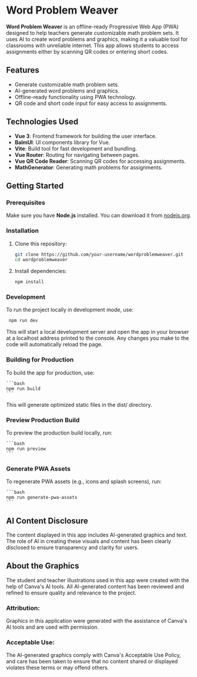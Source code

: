 # Word Problem Weaver

**Word Problem Weaver** is an offline-ready Progressive Web App (PWA) designed to help teachers generate customizable math problem sets. It uses AI to create word problems and graphics, making it a valuable tool for classrooms with unreliable internet. This app allows students to access assignments either by scanning QR codes or entering short codes.

## Features

- Generate customizable math problem sets.
- AI-generated word problems and graphics.
- Offline-ready functionality using PWA technology.
- QR code and short code input for easy access to assignments.

## Technologies Used

- **Vue 3**: Frontend framework for building the user interface.
- **BalmUI**: UI components library for Vue.
- **Vite**: Build tool for fast development and bundling.
- **Vue Router**: Routing for navigating between pages.
- **Vue QR Code Reader**: Scanning QR codes for accessing assignments.
- **MathGenerator**: Generating math problems for assignments.

## Getting Started

### Prerequisites

Make sure you have **Node.js** installed. You can download it from [nodejs.org](https://nodejs.org/).

### Installation

1. Clone this repository:

   ```bash
   git clone https://github.com/your-username/wordproblemweaver.git
   cd wordproblemweaver
   ```
2. Install dependencies:
   ```bash
   npm install
   ```

### Development

To run the project locally in development mode, use:

   ```bash
    npm run dev
   ```
This will start a local development server and open the app in your browser at a localhost address printed to the console. Any changes you make to the code will automatically reload the page.

### Building for Production

To build the app for production, use:

    ```bash
    npm run build
    ```

This will generate optimized static files in the dist/ directory.

### Preview Production Build

To preview the production build locally, run:

    ```bash
    npm run preview
    ```

### Generate PWA Assets

To regenerate PWA assets (e.g., icons and splash screens), run:

    ```bash
    npm run generate-pwa-assets
    ```

## AI Content Disclosure

The content displayed in this app includes AI-generated graphics and text. The role of AI in creating these visuals and content has been clearly disclosed to ensure transparency and clarity for users.

## About the Graphics

The student and teacher illustrations used in this app were created with the help of Canva's AI tools. All AI-generated content has been reviewed and refined to ensure quality and relevance to the project.

### Attribution:
Graphics in this application were generated with the assistance of Canva's AI tools and are used with permission.

### Acceptable Use:
The AI-generated graphics comply with Canva's Acceptable Use Policy, and care has been taken to ensure that no content shared or displayed violates these terms or may offend others.
